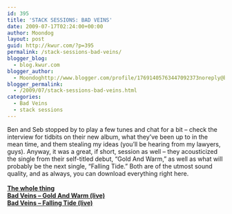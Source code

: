 ```yaml
---
id: 395
title: 'STACK SESSIONS: BAD VEINS'
date: 2009-07-17T02:24:00+00:00
author: Moondog
layout: post
guid: http://kwur.com/?p=395
permalink: /stack-sessions-bad-veins/
blogger_blog:
  - blog.kwur.com
blogger_author:
  - Moondoghttp://www.blogger.com/profile/17691405763447092373noreply@blogger.com
blogger_permalink:
  - /2009/07/stack-sessions-bad-veins.html
categories:
  - Bad Veins
  - stack sessions
---
```

<div class="pf-content">
  <p>
    Ben and Seb stopped by to play a few tunes and chat for a bit &#8211; check the interview for tidbits on their new album, what they&#8217;ve been up to in the mean time, and them stealing my ideas (you&#8217;ll be hearing from my lawyers, guys). Anyway, it was a great, if short, session as well &#8211; they acousticized the single from their self-titled debut, &#8220;Gold And Warm,&#8221; as well as what will probably be the next single, &#8220;Falling Tide.&#8221; Both are of the utmost sound quality, and as always, you can download everything right here.<br /><span style="font-weight: bold;"><br /><a href="http://www.megaupload.com/?d=974S1NT6">The whole thing</a><br /><a href="http://www.megaupload.com/?d=GJQRAJH2">Bad Veins &#8211; Gold And Warm (live)</a><br /><a href="http://www.megaupload.com/?d=MM8TFV7F">Bad Veins &#8211; Falling Tide (live)</a></span>
  </p>
</div>